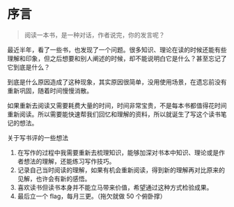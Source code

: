 # 序言

>	阅读一本书，是一种对话，作者说完，你的发言呢？

最近半年，看了一些书，也发现了一个问题。很多知识、理论在读的时候还能有些理解和印象，但之后想要和别人阐述的时候，却不能说明白它是什么？甚至忘记了它到底是什么？

到底是什么原因造成了这种现象，其实原因很简单，没用使用场景，在遗忘前没有重新巩固，随着时间慢慢消散。

如果重新去阅读又需要耗费大量的时间，时间非常宝贵，不是每本书都值得花时间重新阅读。所以需要能快速帮我们回忆和理解的资料，所以就诞生了写这个读书笔记的想法。

关于写书评的一些想法

1. 在写作的过程中我需要重新去梳理知识，能够加深对书本中知识、理论或是作者想法的理解，还能练习写作技巧。
2. 记录自己当时阅读的理解，如果有机会重新阅读，得到新的理解再对比原来的见解，也许会有新的感悟。
3. 喜欢读书但读书本身并不能立马带来价值，希望通过这种方式检验成果。
4.  最后立一个 flag，每月三更。（拖欠就做 50 个俯卧撑）
